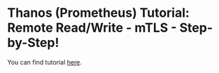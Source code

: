 # Thanos (Prometheus) Tutorial: Remote Read/Write - mTLS - Step-by-Step!

You can find tutorial [here](https://youtu.be/feHSU0BMcco).
